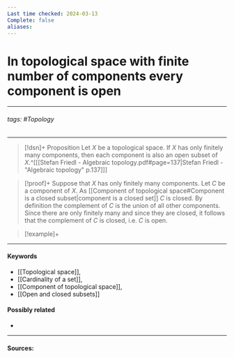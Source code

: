 ```yaml
---
Last time checked: 2024-03-13
Complete: false
aliases:
---
```

# In topological space with finite number of components every component is open
***
###### tags: #Topology 
***
>[!dsn]+ Proposition
>Let $X$ be a topological space. If $X$ has only finitely many components, then each component is also an open subset of $X$.^[[[Stefan Friedl - Algebraic topology.pdf#page=137|Stefan Friedl - "Algebraic topology" p.137]]]

>[!proof]+
>Suppose that $X$ has only finitely many components. Let $C$ be a component of $X$. As [[Component of topological space#Component is a closed subset|component is a closed set]] $C$ is closed. By definition the complement of $C$ is the union of all other components. Since there are only finitely many and since they are closed, it follows that the complement of $C$ is closed, i.e. $C$ is open.

>[!example]+ 
>
***
#### Keywords
- [[Topological space]],
- [[Cardinality of a set]],
- [[Component of topological space]],
- [[Open and closed subsets]]
#### Possibly related
- 
***
#### Sources: